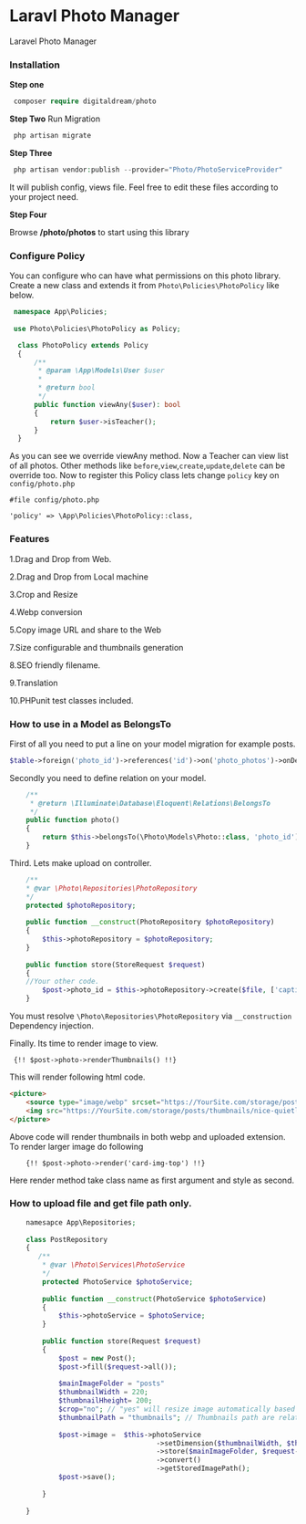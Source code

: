 # Laravl Photo Manager 
Laravel Photo Manager
### Installation
**Step one**
```php
 composer require digitaldream/photo
```
**Step Two**
Run Migration
```php
 php artisan migrate
```
**Step Three**
```php
 php artisan vendor:publish --provider="Photo/PhotoServiceProvider"
```

It will publish config, views file. Feel free to edit these files according to your project need.

**Step Four**

Browse **/photo/photos** to start using this library

### Configure Policy
You can configure who can have what permissions on this photo library.
 Create a new class and extends it from `Photo\Policies\PhotoPolicy` like below.
 ```php
  namespace App\Policies;
  
  use Photo\Policies\PhotoPolicy as Policy;

   class PhotoPolicy extends Policy
   {
       /**
        * @param \App\Models\User $user
        *
        * @return bool
        */
       public function viewAny($user): bool
       {
           return $user->isTeacher();
       }
   }
```
As you can see we override viewAny method. Now a Teacher can view list of all photos.
Other methods like `before`,`view`,`create`,`update`,`delete` can be override too.
Now to register this Policy class lets change `policy` key on  `config/photo.php`

    #file config/photo.php
    
    'policy' => \App\Policies\PhotoPolicy::class,

### Features
1.Drag and Drop from Web.

2.Drag and Drop from Local machine

3.Crop and Resize

4.Webp conversion

5.Copy image URL and share to the Web

7.Size configurable and thumbnails generation

8.SEO friendly filename. 

9.Translation

10.PHPunit test classes included. 

### How to use in a Model as BelongsTo
First of all you need to put a line on your model migration for example posts.
```php
$table->foreign('photo_id')->references('id')->on('photo_photos')->onDelete('set null');
```
Secondly you need to define relation on your model. 

```php
    /**
     * @return \Illuminate\Database\Eloquent\Relations\BelongsTo
     */
    public function photo()
    {
        return $this->belongsTo(\Photo\Models\Photo::class, 'photo_id');
    }
```
Third. Lets make upload on controller. 
```php
    /**
    * @var \Photo\Repositories\PhotoRepository
    */
    protected $photoRepository;
            
    public function __construct(PhotoRepository $photoRepository)
    {
        $this->photoRepository = $photoRepository;
    }
    
    public function store(StoreRequest $request)
    {
    //Your other code.
        $post->photo_id = $this->photoRepository->create($file, ['caption' => $data['title']])->id;
    }
```
You must resolve `\Photo\Repositories\PhotoRepository` via `__construction` Dependency injection.

Finally. Its time to render image to view. 

```blade
 {!! $post->photo->renderThumbnails() !!}
```
This will render following html code. 
```html
<picture>
    <source type="image/webp" srcset="https://YourSite.com/storage/posts/thumbnails/nice-quietly-their-belong-place-on-it-the-appeared-to.webp">
    <img src="https://YourSite.com/storage/posts/thumbnails/nice-quietly-their-belong-place-on-it-the-appeared-to.jpeg" alt="Nice, quietly their belong, place on. It the appeared to">
</picture>
```
Above code will render thumbnails in both webp and uploaded extension. 
To render larger image do following
```blade
    {!! $post->photo->render('card-img-top') !!}
```
Here render method take class name as first argument and style as second.

### How to upload file and get file path only.

```php
    namesapce App\Repositories;
    
    class PostRepository
    {
       /**
        * @var \Photo\Services\PhotoService
        */
        protected PhotoService $photoService;
        
        public function __construct(PhotoService $photoService)
        {
            $this->photoService = $photoService;
        }
        
        public function store(Request $request)
        {
            $post = new Post();
            $post->fill($request->all());
            
            $mainImageFolder = "posts"
            $thumbnailWidth = 220;
            $thumbnailHheight= 200;
            $crop="no"; // "yes" will resize image automatically based on your maximum height,width.
            $thumbnailPath = "thumbnails"; // Thumbnails path are relative to main Image folder. In this case it will create a folder thumbnails under posts folder.
                        
            $post->image =  $this->photoService
                                    ->setDimension($thumbnailWidth, $thumbnailHheight, $thumbnailPath)
                                    ->store($mainImageFolder, $request->file('file'), $post->title, $crop)
                                    ->convert()
                                    ->getStoredImagePath();
            $post->save();
                         
        }
             
    }
```
